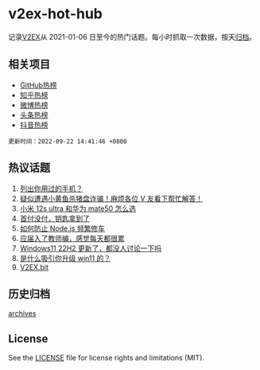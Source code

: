 # v2ex-hot-hub

 记录[V2EX](https://www.v2ex.com/)从 2021-01-06 日至今的热门话题。每小时抓取一次数据，按天[归档](archives)。
 
 ## 相关项目

- [GitHub热榜](https://github.com/snaildev/github-hot-hub)
- [知乎热榜](https://github.com/snaildev/zhihu-hot-hub)
- [微博热榜](https://github.com/snaildev/weibo-hot-hub)
- [头条热榜](https://github.com/snaildev/toutiao-hot-hub)
- [抖音热榜](https://github.com/snaildev/douyin-hot-hub)


 `更新时间：2022-09-22 14:41:46 +0800`

## 热议话题

1. [列出你用过的手机？](https://www.v2ex.com/t/881926)
1. [疑似遭遇小黄鱼杀猪盘诈骗！麻烦各位 V 友看下帮忙解答！](https://www.v2ex.com/t/882020)
1. [小米 12s ultra 和华为 mate50 怎么选](https://www.v2ex.com/t/882053)
1. [首付没付，钥匙拿到了](https://www.v2ex.com/t/882021)
1. [如何防止 Node.js 频繁修车](https://www.v2ex.com/t/881929)
1. [应届入了教师编，感觉每天都很累](https://www.v2ex.com/t/882102)
1. [Windows11 22H2 更新了，都没人讨论一下吗](https://www.v2ex.com/t/881902)
1. [是什么吸引你升级 win11 的？](https://www.v2ex.com/t/882017)
1. [V2EX.bit](https://www.v2ex.com/t/882082)

## 历史归档

[archives](archives)

## License

See the [LICENSE](LICENSE) file for license rights and limitations (MIT).

